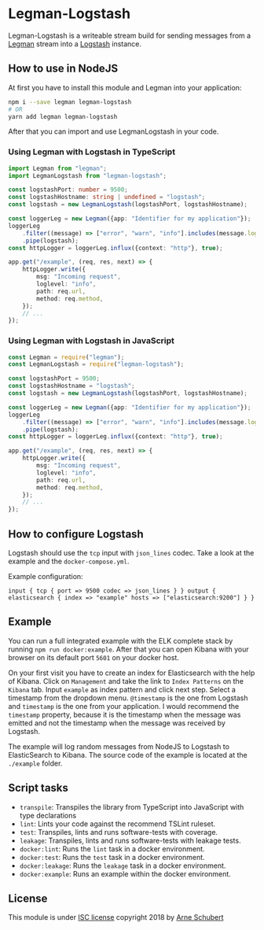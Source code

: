 # Legman-Logstash

Legman-Logstash is a writeable stream build for sending messages from a [Legman](https://github.com/atd-schubert/legman)
stream into a [Logstash](https://www.elastic.co/products/logstash) instance.

## How to use in NodeJS

At first you have to install this module and Legman into your application:

```bash
npm i --save legman legman-logstash
# OR
yarn add legman legman-logstash
```

After that you can import and use LegmanLogstash in your code.

### Using Legman with Logstash in TypeScript

```typescript
import Legman from "legman";
import LegmanLogstash from "legman-logstash";

const logstashPort: number = 9500;
const logstashHostname: string | undefined = "logstash";
const logstash = new LegmanLogstash(logstashPort, logstashHostname);

const loggerLeg = new Legman({app: "Identifier for my application"});
loggerLeg
    .filter((message) => ["error", "warn", "info"].includes(message.loglevel)) // pre-filter messages for Logstash
    .pipe(logstash);
const httpLogger = loggerLeg.influx({context: "http"}, true);

app.get("/example", (req, res, next) => {
    httpLogger.write({
        msg: "Incoming request",
        loglevel: "info",
        path: req.url,
        method: req.method,
    });
    // ...
});
```

### Using Legman with Logstash in JavaScript

```typescript
const Legman = require("legman");
const LegmanLogstash = require("legman-logstash");

const logstashPort = 9500;
const logstashHostname = "logstash";
const logstash = new LegmanLogstash(logstashPort, logstashHostname);

const loggerLeg = new Legman({app: "Identifier for my application"});
loggerLeg
    .filter((message) => ["error", "warn", "info"].includes(message.loglevel)) // pre-filter messages for Logstash
    .pipe(logstash);
const httpLogger = loggerLeg.influx({context: "http"}, true);

app.get("/example", (req, res, next) => {
    httpLogger.write({
        msg: "Incoming request",
        loglevel: "info",
        path: req.url,
        method: req.method,
    });
    // ...
});
```

## How to configure Logstash

Logstash should use the `tcp` input with `json_lines` codec. Take a look at the example and the `docker-compose.yml`.

Example configuration:
```
input { tcp { port => 9500 codec => json_lines } } output { elasticsearch { index => "example" hosts => ["elasticsearch:9200"] } }
```

## Example

You can run a full integrated example with the ELK complete stack by running `npm run docker:example`. After that you
can open Kibana with your browser on its default port `5601` on your docker host.

On your first visit you have to create an index for Elasticsearch with the help of Kibana. Click on `Management` and
take the link to `Index Patterns` on the `Kibana` tab. Input `example` as index pattern and click next step. Select a
timestamp from the dropdown menu. `@timestamp` is the one from Logstash and `timestamp` is the one from your
application. I would recommend the `timestamp` property, because it is the timestamp when the message was emitted and
not the timestamp when the message was received by Logstash.

The example will log random messages from NodeJS to Logstash to ElasticSearch to Kibana. The source code of the example
is located at the `./example` folder.

## Script tasks

* `transpile`: Transpiles the library from TypeScript into JavaScript with type declarations
* `lint`: Lints your code against the recommend TSLint ruleset.
* `test`: Transpiles, lints and runs software-tests with coverage.
* `leakage`: Transpiles, lints and runs software-tests with leakage tests.
* `docker:lint`: Runs the `lint` task in a docker environment.
* `docker:test`: Runs the `test` task in a docker environment.
* `docker:leakage`: Runs the `leakage` task in a docker environment.
* `docker:example`: Runs an example within the docker environment.

## License

This module is under [ISC license](LICENSE) copyright 2018 by [Arne Schubert](mailto:atd.schubert@gmail.com)

